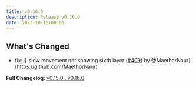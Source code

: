 ```yaml
---
title: v0.16.0
description: Release v0.16.0
date: 2023-10-16T00:00
---
```


## What's Changed

-  fix: 🐛 slow movement not showing sixth layer ([#409](https://github.com/8VIM/8VIM/pull/409)) by @MaethorNaur](https://github.com/MaethorNaur)

**Full Changelog**: [v0.15.0...v0.16.0](https://github.com/8VIM/8VIM/compare/v0.15.0...v0.16.0)